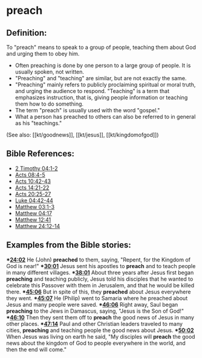 # preach #

## Definition: ##

To "preach" means to speak to a  group of people, teaching them about God and urging them to obey him.

 * Often preaching is done by one person to a large group of people. It is usually spoken, not written.
 * "Preaching" and "teaching" are similar, but are not exactly the same.
 * "Preaching" mainly refers to publicly proclaiming spiritual or moral truth, and urging the audience to respond. "Teaching" is a term that emphasizes instruction, that is, giving people information or teaching them how to do something.
 * The term "preach" is usually used with the word "gospel."
 * What a person has preached to others can also be referred to in general as his "teachings."

(See also: [[kt/goodnews]], [[kt/jesus]], [[kt/kingdomofgod]])

## Bible References: ##

* [2 Timothy 04:1-2](en/tn/2ti/help/04/01)
* [Acts 08:4-5](en/tn/act/help/08/04)
* [Acts 10:42-43](en/tn/act/help/10/42)
* [Acts 14:21-22](en/tn/act/help/14/21)
* [Acts 20:25-27](en/tn/act/help/20/25)
* [Luke 04:42-44](en/tn/luk/help/04/42)
* [Matthew 03:1-3](en/tn/mat/help/03/01)
* [Matthew 04:17](en/tn/mat/help/04/17)
* [Matthew 12:41](en/tn/mat/help/12/41)
* [Matthew 24:12-14](en/tn/mat/help/24/12)

## Examples from the Bible stories: ##

  __*[24:02](en/tn/obs/help/24/02)__ He (John) __preached__ to them, saying, "Repent, for the Kingdom of God is near!"
  __*[30:01](en/tn/obs/help/30/01)__ Jesus sent his apostles to __preach__ and to teach people in many different villages. 
  __*[38:01](en/tn/obs/help/38/01)__ About three years after Jesus first began __preaching__ and teaching publicly, Jesus told his disciples that he wanted to celebrate this Passover with them in Jerusalem, and that he would be killed there.
  __*[45:06](en/tn/obs/help/45/06)__ But in spite of this, they __preached__ about Jesus everywhere they went.
  __*[45:07](en/tn/obs/help/45/07)__ He (Philip) went to Samaria where he preached about Jesus and many people were saved. 
  __*[46:06](en/tn/obs/help/46/06)__ Right away, Saul began __preaching__ to the Jews in Damascus, saying, "Jesus is the Son of God!" 
  __*[46:10](en/tn/obs/help/46/10)__ Then they sent them off to __preach__ the good news of Jesus in many other places. 
  __*[47:14](en/tn/obs/help/47/14)__ Paul and other Christian leaders traveled to many cities, __preaching__ and teaching people the good news about Jesus. 
  __*[50:02](en/tn/obs/help/50/02)__ When Jesus was living on earth he said, "My disciples will __preach__ the good news about the kingdom of God to people everywhere in the world, and then the end will come."